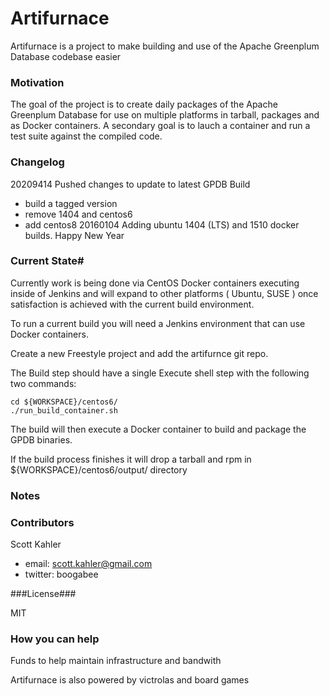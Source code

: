 Artifurnace
===========

Artifurnace is a project to make building and use of the Apache Greenplum Database codebase easier

### Motivation ###

The goal of the project is to create daily packages of the Apache Greenplum Database for use on multiple platforms in tarball, packages and as Docker containers. A secondary goal is to lauch a container and run a test suite against the compiled code.

### Changelog ###

20209414 Pushed changes to update to latest GPDB Build
  - build a tagged version
  - remove 1404 and centos6
  - add centos8
20160104 Adding ubuntu 1404 (LTS) and 1510 docker builds. Happy New Year

### Current State# ##

Currently work is being done via CentOS Docker containers executing inside of Jenkins and will expand to other platforms ( Ubuntu, SUSE ) once satisfaction is achieved with the current build environment.

To run a current build you will need a Jenkins environment that can use Docker containers.

Create a new Freestyle project and add the artifurnce git repo.

The Build step should have a single Execute shell step with the following two commands:

```
cd ${WORKSPACE}/centos6/
./run_build_container.sh
```

The build will then execute a Docker container to build and package the GPDB binaries. 

If the build process finishes it will drop a tarball and rpm in ${WORKSPACE}/centos6/output/ directory

### Notes ###

### Contributors ###

Scott Kahler 
  - email: scott.kahler@gmail.com 
  - twitter: boogabee

###License###

MIT

### How you can help ###

Funds to help maintain infrastructure and bandwith

Artifurnace is also powered by victrolas and board games
 
